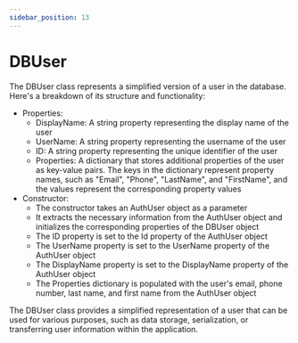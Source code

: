 ```yaml
---
sidebar_position: 13
---
```

# DBUser

The DBUser class represents a simplified version of a user in the database. Here's a breakdown of its structure and functionality:

- Properties:
  - DisplayName: A string property representing the display name of the user
  - UserName: A string property representing the username of the user
  - ID: A string property representing the unique identifier of the user
  - Properties: A dictionary that stores additional properties of the user as key-value pairs. The keys in the dictionary represent property names, such as "Email", "Phone", "LastName", and "FirstName", and the values represent the corresponding property values
- Constructor:
  - The constructor takes an AuthUser object as a parameter
  - It extracts the necessary information from the AuthUser object and initializes the corresponding properties of the DBUser object
  - The ID property is set to the Id property of the AuthUser object
  - The UserName property is set to the UserName property of the AuthUser object
  - The DisplayName property is set to the DisplayName property of the AuthUser object
  - The Properties dictionary is populated with the user's email, phone number, last name, and first name from the AuthUser object
  
The DBUser class provides a simplified representation of a user that can be used for various purposes, such as data storage, serialization, or transferring user information within the application.
